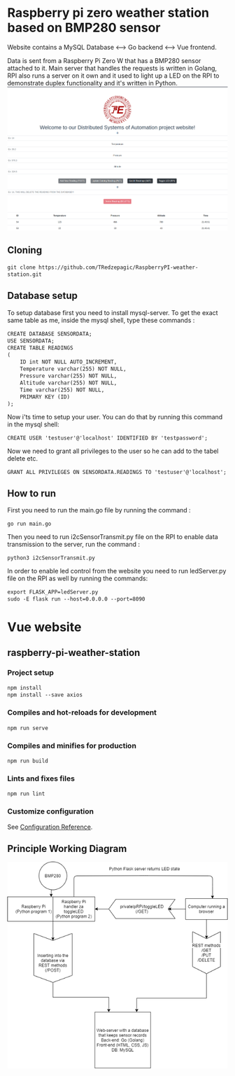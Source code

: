 # Raspberry pi zero weather station based on BMP280 sensor

Website contains a MySQL Database <--> Go backend <--> Vue frontend. 

Data is sent from a Raspberry Pi Zero W that has a BMP280 sensor attached to it. Main server that handles the requests is written in Golang, RPI also runs a server on it own and it used to light up a LED on the RPI to demonstrate duplex functionality and it's written in Python.
![Screenshot from 2020-12-13 21-19-59](./website-sshot.png)
## Cloning
```
git clone https://github.com/TRedzepagic/RaspberryPI-weather-station.git
```
## Database setup

To setup database first you need to install mysql-server.
To get the exact same table as me, inside the mysql shell, type these commands :
```
CREATE DATABASE SENSORDATA;
USE SENSORDATA;
CREATE TABLE READINGS
(
    ID int NOT NULL AUTO_INCREMENT,
    Temperature varchar(255) NOT NULL,
    Pressure varchar(255) NOT NULL,
    Altitude varchar(255) NOT NULL,
    Time varchar(255) NOT NULL,
    PRIMARY KEY (ID)
);
```
Now i'ts time to setup your user. You can do that by running this command in the mysql shell:

```
CREATE USER 'testuser'@'localhost' IDENTIFIED BY 'testpassword';
```
Now we need to grant all privileges to the user so he can add to the tabel delete etc.
```
GRANT ALL PRIVILEGES ON SENSORDATA.READINGS TO 'testuser'@'localhost';
```
## How to run

First you need to run the main.go file by running the command :
```
go run main.go
```
Then you need to run i2cSensorTransmit.py file on the RPI to enable data transmission to the server, run the command :
```
python3 i2cSensorTransmit.py
```
In order to enable led control from the website you need to run ledServer.py file on the RPI as well by running the commands:
```
export FLASK_APP=ledServer.py
sudo -E flask run --host=0.0.0.0 --port=8090
```
# Vue website

## raspberry-pi-weather-station

### Project setup
```
npm install
npm install --save axios
```

### Compiles and hot-reloads for development
```
npm run serve
```

### Compiles and minifies for production
```
npm run build
```

### Lints and fixes files
```
npm run lint
```

### Customize configuration
See [Configuration Reference](https://cli.vuejs.org/config/).

## Principle Working Diagram
![Principle Working Diagram](./principle.png)
